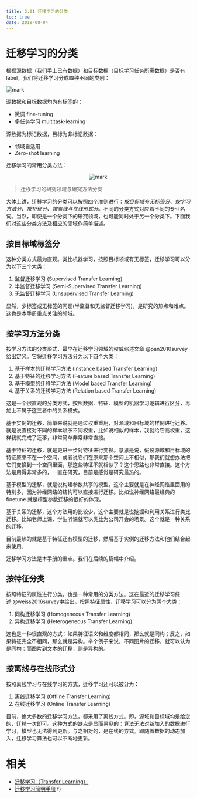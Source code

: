 ```yaml
---
title: 2.01 迁移学习的分类
toc: true
date: 2019-08-04
---
```

# 迁移学习的分类

根据源数据（我们手上已有数据）和目标数据（目标学习任务所需数据）是否有 label，我们将迁移学习分成四种不同的类别：

![mark](http://images.iterate.site/blog/image/20190901/SBJIsfqJk7uS.png?imageslim)


源数据和目标数据均为有标签的：

- 微调 fine-tuning
- 多任务学习 multitask-learning


源数据为标记数据，目标为非标记数据：

- 领域自适用
- Zero-shot learning



迁移学习的常用分类方法：


<center>

![mark](http://images.iterate.site/blog/image/20190803/zANV8uKBbziq.png?imageslim)

</center>

> 迁移学习的研究领域与研究方法分类

大体上讲，迁移学习的分类可以按照四个准则进行：*按目标域有无标签分、按学习方法分、按特征分、按离线与在线形式分*。不同的分类方式对应着不同的专业名词。当然，即使是一个分类下的研究领域，也可能同时处于另一个分类下。下面我们对这些分类方法及相应的领域作简单描述。

## 按目标域标签分

这种分类方式最为直观。类比机器学习，按照目标领域有无标签，迁移学习可以分为以下三个大类：

1.  监督迁移学习 (Supervised Transfer Learning)
2.  半监督迁移学习 (Semi-Supervised Transfer Learning)
3.  无监督迁移学习 (Unsupervised Transfer Learning)

显然，少标签或无标签的问题(半监督和无监督迁移学习)，是研究的热点和难点。这也是本手册重点关注的领域。

## 按学习方法分类

按学习方法的分类形式，最早在迁移学习领域的权威综述文章 @pan2010survey给出定义。它将迁移学习方法分为以下四个大类：

1.  基于样本的迁移学习方法 (Instance based Transfer Learning)
2.  基于特征的迁移学习方法 (Feature based Transfer Learning)
3.  基于模型的迁移学习方法 (Model based Transfer Learning)
4.  基于关系的迁移学习方法 (Relation based Transfer Learning)

这是一个很直观的分类方式，按照数据、特征、模型的机器学习逻辑进行区分，再加上不属于这三者中的关系模式。

基于实例的迁移，简单来说就是通过权重重用，对源域和目标域的样例进行迁移。就是说直接对不同的样本赋予不同权重，比如说相似的样本，我就给它高权重，这样我就完成了迁移，非常简单非常非常直接。

基于特征的迁移，就是更进一步对特征进行变换。意思是说，假设源域和目标域的特征原来不在一个空间，或者说它们在原来那个空间上不相似，那我们就想办法把它们变换到一个空间里面，那这些特征不就相似了？这个思路也非常直接。这个方法是用得非常多的，一直在研究，目前是感觉是研究最热的。

基于模型的迁移，就是说构建参数共享的模型。这个主要就是在神经网络里面用的特别多，因为神经网络的结构可以直接进行迁移。比如说神经网络最经典的 finetune 就是模型参数迁移的很好的体现。

基于关系的迁移，这个方法用的比较少，这个主要就是说挖掘和利用关系进行类比迁移。比如老师上课、学生听课就可以类比为公司开会的场景。这个就是一种关系的迁移。

目前最热的就是基于特征还有模型的迁移，然后基于实例的迁移方法和他们结合起来使用。

迁移学习方法是本手册的重点。我们在后续的篇幅中介绍。

## 按特征分类

按照特征的属性进行分类，也是一种常用的分类方法。这在最近的迁移学习综述 @weiss2016survey中给出。按照特征属性，迁移学习可以分为两个大类：

1.  同构迁移学习 (Homogeneous Transfer Learning)
2.  异构迁移学习 (Heterogeneous Transfer Learning)

这也是一种很直观的方式：如果特征语义和维度都相同，那么就是同构；反之，如果特征完全不相同，那么就是异构。举个例子来说，不同图片的迁移，就可以认为是同构；而图片到文本的迁移，则是异构的。

## 按离线与在线形式分

按照离线学习与在线学习的方式，迁移学习还可以被分为：

1.  离线迁移学习 (Offline Transfer Learning)
2.  在线迁移学习 (Online Transfer Learning)

目前，绝大多数的迁移学习方法，都采用了离线方式。即，源域和目标域均是给定的，迁移一次即可。这种方式的缺点是显而易见的：算法无法对新加入的数据进行学习，模型也无法得到更新。与之相对的，是在线的方式。即随着数据的动态加入，迁移学习算法也可以不断地更新。



# 相关


- [迁移学习（Transfer Learning）](https://blog.csdn.net/qq_32690999/article/details/78849565)
- [迁移学习简明手册](http://jd92.wang/assets/files/transfer_learning_tutorial_wjd.pdf)
f)
